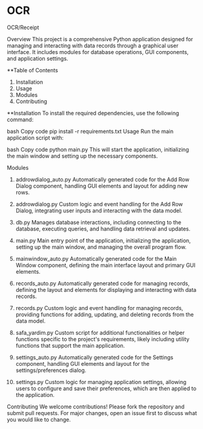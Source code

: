 # OCR
OCR/Receipt


Overview
This project is a comprehensive Python application designed for managing and interacting with data records through a graphical user interface. It includes modules for database operations, GUI components, and application settings.

**Table of Contents
1. Installation
2. Usage
3. Modules
4. Contributing

**Installation
To install the required dependencies, use the following command:

bash
Copy code
pip install -r requirements.txt
Usage
Run the main application script with:

bash
Copy code
python main.py
This will start the application, initializing the main window and setting up the necessary components.

Modules
1. addrowdialog_auto.py
Automatically generated code for the Add Row Dialog component, handling GUI elements and layout for adding new rows.

2. addrowdialog.py
Custom logic and event handling for the Add Row Dialog, integrating user inputs and interacting with the data model.

3. db.py
Manages database interactions, including connecting to the database, executing queries, and handling data retrieval and updates.

4. main.py
Main entry point of the application, initializing the application, setting up the main window, and managing the overall program flow.

5. mainwindow_auto.py
Automatically generated code for the Main Window component, defining the main interface layout and primary GUI elements.

6. records_auto.py
Automatically generated code for managing records, defining the layout and elements for displaying and interacting with data records.

7. records.py
Custom logic and event handling for managing records, providing functions for adding, updating, and deleting records from the data model.

8. safa_yardim.py
Custom script for additional functionalities or helper functions specific to the project's requirements, likely including utility functions that support the main application.

9. settings_auto.py
Automatically generated code for the Settings component, handling GUI elements and layout for the settings/preferences dialog.

10. settings.py
Custom logic for managing application settings, allowing users to configure and save their preferences, which are then applied to the application.

Contributing
We welcome contributions! Please fork the repository and submit pull requests. For major changes, open an issue first to discuss what you would like to change.
